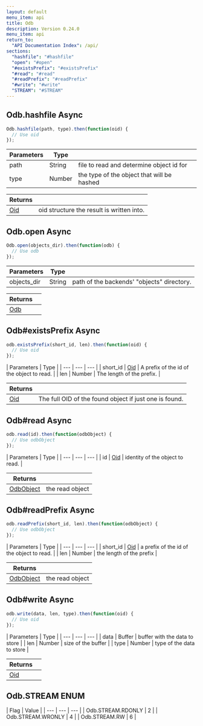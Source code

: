 ```yaml
---
layout: default
menu_item: api
title: Odb
description: Version 0.24.0
menu_item: api
return_to:
  "API Documentation Index": /api/
sections:
  "hashfile": "#hashfile"
  "open": "#open"
  "#existsPrefix": "#existsPrefix"
  "#read": "#read"
  "#readPrefix": "#readPrefix"
  "#write": "#write"
  "STREAM": "#STREAM"
---
```


## <a name="hashfile"></a><span>Odb.</span>hashfile <span class="tags"><span class="async">Async</span></span>

```js
Odb.hashfile(path, type).then(function(oid) {
  // Use oid
});
```

| Parameters | Type |   |
| --- | --- | --- |
| path | String | file to read and determine object id for |
| type | Number | the type of the object that will be hashed |

| Returns |  |
| --- | --- |
| [Oid](/api/oid/) | oid structure the result is written into. |

## <a name="open"></a><span>Odb.</span>open <span class="tags"><span class="async">Async</span></span>

```js
Odb.open(objects_dir).then(function(odb) {
  // Use odb
});
```

| Parameters | Type |   |
| --- | --- | --- |
| objects_dir | String | path of the backends' "objects" directory. |

| Returns |  |
| --- | --- |
| [Odb](/api/odb/) |  |

## <a name="existsPrefix"></a><span>Odb#</span>existsPrefix <span class="tags"><span class="async">Async</span></span>

```js
odb.existsPrefix(short_id, len).then(function(oid) {
  // Use oid
});
```

| Parameters | Type |
| --- | --- | --- |
| short_id | [Oid](/api/oid/) | A prefix of the id of the object to read. |
| len | Number | The length of the prefix. |

| Returns |  |
| --- | --- |
| [Oid](/api/oid/) | The full OID of the found object if just one is found. |

## <a name="read"></a><span>Odb#</span>read <span class="tags"><span class="async">Async</span></span>

```js
odb.read(id).then(function(odbObject) {
  // Use odbObject
});
```

| Parameters | Type |
| --- | --- | --- |
| id | [Oid](/api/oid/) | identity of the object to read. |

| Returns |  |
| --- | --- |
| [OdbObject](/api/odb_object/) | the read object |

## <a name="readPrefix"></a><span>Odb#</span>readPrefix <span class="tags"><span class="async">Async</span></span>

```js
odb.readPrefix(short_id, len).then(function(odbObject) {
  // Use odbObject
});
```

| Parameters | Type |
| --- | --- | --- |
| short_id | [Oid](/api/oid/) | a prefix of the id of the object to read. |
| len | Number | the length of the prefix |

| Returns |  |
| --- | --- |
| [OdbObject](/api/odb_object/) | the read object |

## <a name="write"></a><span>Odb#</span>write <span class="tags"><span class="async">Async</span></span>

```js
odb.write(data, len, type).then(function(oid) {
  // Use oid
});
```

| Parameters | Type |
| --- | --- | --- |
| data | Buffer | buffer with the data to store |
| len | Number | size of the buffer |
| type | Number | type of the data to store |

| Returns |  |
| --- | --- |
| [Oid](/api/oid/) |  |

## <a name="STREAM"></a><span>Odb.</span>STREAM <span class="tags"><span class="enum">ENUM</span></span>

| Flag | Value |
| --- | --- | --- |
| <span>Odb.STREAM.</span>RDONLY | 2 |
| <span>Odb.STREAM.</span>WRONLY | 4 |
| <span>Odb.STREAM.</span>RW | 6 |

